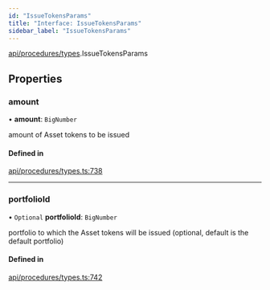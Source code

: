 ```yaml
---
id: "IssueTokensParams"
title: "Interface: IssueTokensParams"
sidebar_label: "IssueTokensParams"
---
```


[api/procedures/types](../../../../../modules/API/Procedures/Types/Types.md).IssueTokensParams

## Properties

### amount

• **amount**: `BigNumber`

amount of Asset tokens to be issued

#### Defined in

[api/procedures/types.ts:738](https://github.com/PolymeshAssociation/polymesh-sdk/blob/8a9e72221/src/api/procedures/types.ts#L738)

___

### portfolioId

• `Optional` **portfolioId**: `BigNumber`

portfolio to which the Asset tokens will be issued (optional, default is the default portfolio)

#### Defined in

[api/procedures/types.ts:742](https://github.com/PolymeshAssociation/polymesh-sdk/blob/8a9e72221/src/api/procedures/types.ts#L742)
